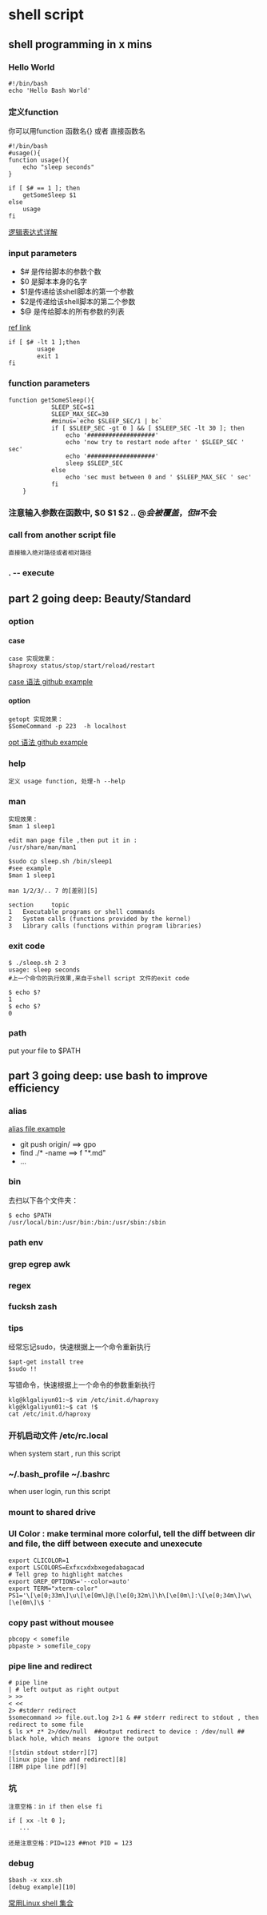 # shell script
## shell programming in x mins
### Hello World

    #!/bin/bash
    echo 'Hello Bash World'

### 定义function
你可以用function 函数名{} 
或者 直接函数名

    #!/bin/bash
    #usage(){
    function usage(){
    	echo "sleep seconds"
    }
    
    if [ $# == 1 ]; then
    	getSomeSleep $1
    else
    	usage
    fi

[逻辑表达式详解][1]


### input parameters

 - $# 是传给脚本的参数个数 
 - $0 是脚本本身的名字 
 - $1是传递给该shell脚本的第一个参数
 - $2是传递给该shell脚本的第二个参数
 - $@ 是传给脚本的所有参数的列表


[ref link][2]
    
    if [ $# -lt 1 ];then
            usage
            exit 1
    fi

### function parameters

    function getSomeSleep(){
                SLEEP_SEC=$1
                SLEEP_MAX_SEC=30
                #minus=`echo $SLEEP_SEC/1 | bc`
                if [ $SLEEP_SEC -gt 0 ] && [ $SLEEP_SEC -lt 30 ]; then
                    echo '###################'
                    echo 'now try to restart node after ' $SLEEP_SEC ' sec'
                    echo '###################'
                    sleep $SLEEP_SEC
                else
                    echo 'sec must between 0 and ' $SLEEP_MAX_SEC ' sec'
                fi  
        }

### 注意输入参数在函数中, $0 $1 $2 .. $@会被覆盖，但$#不会


### call from another script file
    直接输入绝对路径或者相对路径
    
### . -- execute

## part 2 going deep: Beauty/Standard

### option 
#### case
    case 实现效果：
	$haproxy status/stop/start/reload/restart
	
[case 语法 github example][3]
#### option

    getopt 实现效果：
	$SomeCommand -p 223  -h localhost
[opt 语法 github example][4]

### help
    定义 usage function, 处理-h --help
    
### man
    实现效果：
    $man 1 sleep1
    
    edit man page file ,then put it in :
    /usr/share/man/man1
    
    $sudo cp sleep.sh /bin/sleep1
    #see example 
    $man 1 sleep1
    
    man 1/2/3/.. 7 的[差别][5]
    
    section 	topic
	1	Executable programs or shell commands
	2	System calls (functions provided by the kernel)
	3	Library calls (functions within program libraries)

	
### exit code

    $ ./sleep.sh 2 3
    usage: sleep seconds
    #上一个命令的执行效果,来自于shell script 文件的exit code
    
    $ echo $?
    1
    $ echo $?
    0


### path
put your file to $PATH


## part 3 going deep: use bash to improve efficiency

### alias
[alias file example][6]

 - git push origin/ ==> gpo
 - find ./* -name ==> f "*.md"
 - ...

### bin 
去扫以下各个文件夹：

    $ echo $PATH
    /usr/local/bin:/usr/bin:/bin:/usr/sbin:/sbin

### path env

### grep egrep awk 

### regex

### fucksh zash

### tips
 经常忘记sudo，快速根据上一个命令重新执行

    $apt-get install tree
    $sudo !!
    
写错命令，快速根据上一个命令的参数重新执行
    
    klg@klgaliyun01:~$ vim /etc/init.d/haproxy 
    klg@klgaliyun01:~$ cat !$
    cat /etc/init.d/haproxy

### 开机启动文件 /etc/rc.local
when system start , run this script	

### ~/.bash_profile ~/.bashrc
when user login, run this script	

### mount to shared drive

### UI Color : make terminal more colorful, tell the diff between dir and file, the diff between execute and unexecute

	export CLICOLOR=1
	export LSCOLORS=Exfxcxdxbxegedabagacad
	# Tell grep to highlight matches
	export GREP_OPTIONS='--color=auto'
	export TERM="xterm-color"
	PS1='\[\e[0;33m\]\u\[\e[0m\]@\[\e[0;32m\]\h\[\e[0m\]:\[\e[0;34m\]\w\[\e[0m\]\$ '


### copy past without mousee
    pbcopy < somefile
    pbpaste > somefile_copy 

### pipe line and redirect
    # pipe line
    | # left output as right output
    > >>  
    < <<
    2> #stderr redirect 
    $somecommand >> file.out.log 2>1 & ## stderr redirect to stdout , then redirect to some file
    $ ls x* z* 2>/dev/null  ##output redirect to device : /dev/null ## black hole, which means  ignore the output
    
    ![stdin stdout stderr][7]
    [linux pipe line and redirect][8]
    [IBM pipe line pdf][9]
    
    
### 坑
    注意空格：in if then else fi

    if [ xx -lt 0 ];
       ...
    
    还是注意空格：PID=123 ##not PID = 123 
    
### debug
	$bash -x xxx.sh
	[debug example][10]

[常用Linux shell 集合][11]


  [1]: http://www.cnblogs.com/chengmo/archive/2010/10/01/1839942.html
  [2]: http://www.cnblogs.com/no7dw/archive/2010/12/23/1915180.html
  [3]: https://github.com/no7dw/linux-shell/blob/master/case.sh
  [4]: https://github.com/no7dw/linux-shell/blob/master/opt.sh
  [5]: http://www.computerhope.com/unix/uman.htm
  [6]: https://github.com/no7dw/linux-shell/blob/master/.bash_alias
  [7]: http://ryanstutorials.net/linuxtutorial/img/streams.png
  [8]: http://ryanstutorials.net/linuxtutorial/piping.php
  [9]: http://www.ibm.com/developerworks/library/l-lpic1-v3-103-4/l-lpic1-v3-103-4-pdf.pdf
  [10]: http://www.cnblogs.com/no7dw/p/3923657.html
  [11]: https://github.com/no7dw/linux-shell
